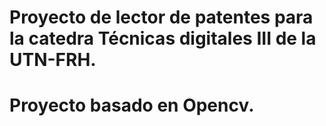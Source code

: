 # Proyecto de lector de patentes para la catedra Técnicas digitales III de la UTN-FRH.
# Proyecto basado en Opencv.
